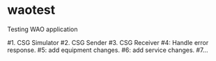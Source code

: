 # waotest
Testing WAO application

#1. CSG Simulator
#2. CSG Sender
#3. CSG Receiver
#4: Handle error response.
#5: add equipment changes.
#6: add service changes.
#7...
